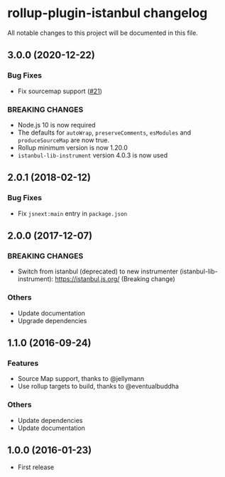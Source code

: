 # rollup-plugin-istanbul changelog

All notable changes to this project will be documented in this file.

## 3.0.0 (2020-12-22)

### Bug Fixes

* Fix sourcemap support ([#21](https://github.com/artberri/rollup-plugin-istanbul/issues/21))

### BREAKING CHANGES

* Node.js 10 is now required
* The defaults for `autoWrap`, `preserveComments`, `esModules` and `produceSourceMap` are now true.
* Rollup minimum version is now 1.20.0
* `istanbul-lib-instrument` version 4.0.3 is now used

## 2.0.1 (2018-02-12)

### Bug Fixes

* Fix `jsnext:main` entry in `package.json`

## 2.0.0 (2017-12-07)

### BREAKING CHANGES

* Switch from istanbul (deprecated) to new instrumenter (istanbul-lib-instrument): https://istanbul.js.org/ (Breaking change)

### Others

* Update documentation
* Upgrade dependencies

## 1.1.0 (2016-09-24)

### Features

* Source Map support, thanks to @jellymann
* Use rollup targets to build, thanks to @eventualbuddha

### Others

* Update dependencies
* Update documentation

## 1.0.0 (2016-01-23)

* First release

